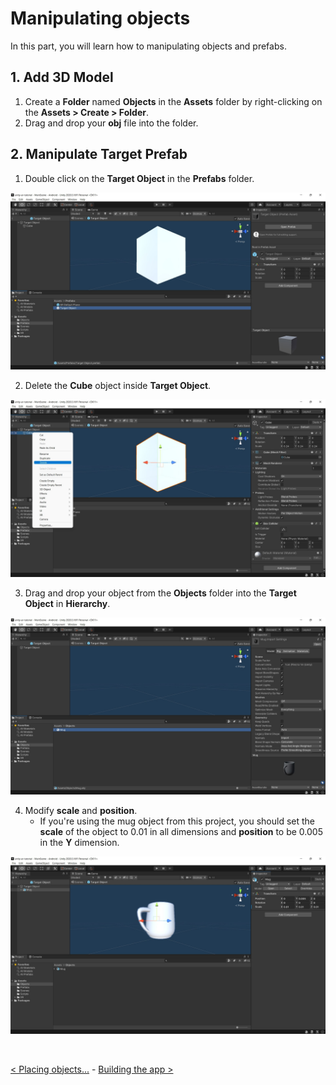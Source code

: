 # Manipulating objects
In this part, you will learn how to manipulating objects and prefabs.

## 1. Add 3D Model
1. Create a **Folder** named **Objects** in the **Assets** folder by right-clicking on the **Assets > Create > Folder**.
2. Drag and drop your **obj** file into the folder.

## 2. Manipulate Target Prefab
1. Double click on the **Target Object** in the **Prefabs** folder.

![Screenshot 26](../res/img/screenshot-026.jpg)

2. Delete the **Cube** object inside **Target Object**.

![Screenshot 27](../res/img/screenshot-027.jpg)

3. Drag and drop your object from the **Objects** folder into the **Target Object** in **Hierarchy**.

![Screenshot 28](../res/img/screenshot-028.jpg)

4. Modify **scale** and **position**.
    - If you're using the mug object from this project, you should set the **scale** of the object to 0.01 in all dimensions and **position** to be 0.005 in the **Y** dimension.

![Screenshot 29](../res/img/screenshot-029.jpg)

&nbsp;

[< Placing objects...](placing-objects.md) - [Building the app >](building-running.md)